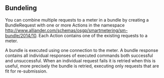 ## Bundeling

You can combine multiple requests to a meter in a bundle by creating a BundleRequest with one or more Actions in the namespace
http://www.alliander.com/schemas/osgp/smartmetering/sm-bundle/2014/10. Each Action contains one of the existing requests to a meter.

A bundle is executed using one connection to the meter. A bundle response contains all individual responses of executed commands
both successful and unsuccessful. When an individual request fails it is retried when this is useful, more precisely the bundle
is retried, executing only requests that are fit for re-submission.
